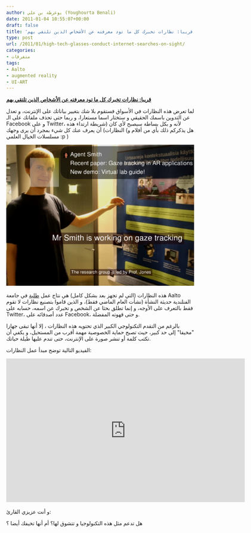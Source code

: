 ```yaml
---
author: يوغرطة بن علي (Youghourta Benali)
date: 2011-01-04 10:55:07+00:00
draft: false
title: 'قريبا: نظارات تخبرك كل ما تود معرفته عن الأشخاص الذين تلتقي بهم '
type: post
url: /2011/01/high-tech-glasses-conduct-internet-searches-on-sight/
categories:
- متفرقات
tags:
- Aalto
- augmented reality
- UI-ART
---
```


**[قريبا: نظارات تخبرك كل ما تود معرفته عن الأشخاص الذين تلتقي بهم](https://www.it-scoop.com/2011/01/high-tech-glasses-conduct-internet-searches-on-sight)**




لما تعرض هذه النظارات في الأسواق فستقوم بلا شك بتغيير بياناتك على الإنترنت، و تعدل عن التدوين باسمك الحقيقي و ستختار اسما مستعارا، و ربما حتى تحذف ملفاتك على الـ Facebook و على Twitter، لأنه و بكل بساطة سيصبح لأي كان (شريطة ارتداء هذه النظارات) أن يعرف عنك كل شيء بمجرد أن يرى وجهك (هل يذكركم ذلك بأي من أفلام و مسلسلات الخيال العلمي :p )


[![](screenshot-2009-10-16b.orig.png )
](https://www.it-scoop.com/2011/01/high-tech-glasses-conduct-internet-searches-on-sight)

هذه النظارات (التي لم تجهز بعد بشكل كامل) هي نتاج عمل [طلبة](http://mide.tkk.fi/en/UI-ART) في جامعة Aalto الفنلندية حديثة النشأة (نشأت العام الماضي فقط)، و الذين قاموا بتصنيع نظارات لا تقوم فقط بالتعرف على الأوجه، و إنما تطلق بحثا عن الشخص و تخبرك عن اسمه، حسابه على Twitter، عدد أصدقائه على Facebook، و حتى قهوته المفضلة.

بالرغم من التقدم التكنولوجي الكبير الذي تحتويه هذه النظارات ، إلا أنها تبقى جهازا "مخيفا" إلى حد كبير، حيث تصبح حماية الخصوصية مهمة أقرب من المستحيل، و يكفي أن تكتب كلمة أو تنشر صورة على الإنترنت، حتى تندم عليها طيلة حياتك.

الفيديو التالية توضح مبدأ عمل النظارات:

<!-- more -->



<object classid="clsid:d27cdb6e-ae6d-11cf-96b8-444553540000" width="640" codebase="http://download.macromedia.com/pub/shockwave/cabs/flash/swflash.cab#version=6,0,40,0" height="385"><embed src="http://www.youtube.com/v/gtuGSWDVdQU?fs=1&hl=fr_FR&color1=0x5d1719&color2=0xcd311b" allowscriptaccess="always" height="385" width="640" allowfullscreen="true" type="application/x-shockwave-flash"></embed></object>

و أنت عزيزي القارئ:

هل تدعم مثل هذه التكنولوجيا و تتشوق لها؟ أم أنها تخيفك أيضا ؟
